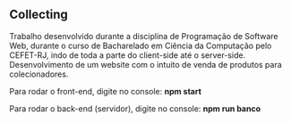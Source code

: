 ## Collecting
Trabalho desenvolvido durante a disciplina de Programação de Software Web, durante o curso de Bacharelado em Ciência da Computação pelo CEFET-RJ, indo de toda a parte do client-side até o server-side.
Desenvolvimento de um website com o intuito de venda de produtos para colecionadores.


Para rodar o front-end, digite no console: **npm start**

Para rodar o back-end (servidor), digite no console: **npm run banco**
